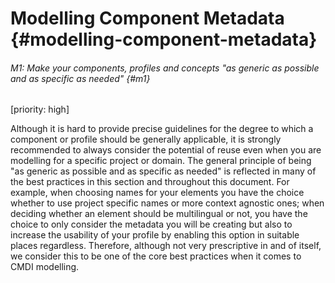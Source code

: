 # Modelling Component Metadata {#modelling-component-metadata}

###### M1: Make your components, profiles and concepts "as generic as possible and as specific as needed" {#m1}

\[priority: high\]

Although it is hard to provide precise guidelines for the degree to which a component or profile should be generally applicable, it is strongly recommended to always consider the potential of reuse even when you are modelling for a specific project or domain. The general principle of being "as generic as possible and as specific as needed" is reflected in many of the best practices in this section and throughout this document. For example, when choosing names for your elements you have the choice whether to use project specific names or more context agnostic ones; when deciding whether an element should be multilingual or not, you have the choice to only consider the metadata you will be creating but also to increase the usability of your profile by enabling this option in suitable places regardless. Therefore, although not very prescriptive in and of itself, we consider this to be one of the core best practices when it comes to CMDI modelling.

